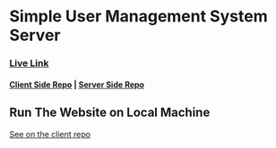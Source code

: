 # Simple User Management System Server

### [Live Link](https://simple-user-management-system.netlify.app/)

#### [Client Side Repo](https://github.com/StepAsideLiL/simple-user-management-system) | [Server Side Repo](https://github.com/StepAsideLiL/simple-user-management-system-server)

## Run The Website on Local Machine

[See on the client repo](https://github.com/StepAsideLiL/simple-user-management-system)
